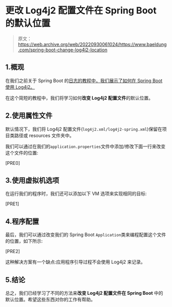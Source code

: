 # 更改 Log4j2 配置文件在 Spring Boot 的默认位置

> 原文：<https://web.archive.org/web/20220930061024/https://www.baeldung.com/spring-boot-change-log4j2-location>

## 1.概观

在我们之前关于 Spring Boot 的[日志的教程中，我们展示了如何在 Spring Boot 使用 Log4j2。](/web/20221208143835/https://www.baeldung.com/spring-boot-logging)

在这个简短的教程中，我们将学习如何**改变 Log4j2 配置文件**的默认位置。

## 2.使用属性文件

默认情况下，我们将 Log4j2 配置文件(`log4j2.xml/log4j2-spring.xml`)保留在项目类路径或 resources 文件夹中。

我们可以通过在我们的`application.properties`文件中添加/修改下面一行来改变这个文件的位置:

[PRE0]

## 3.使用虚拟机选项

在运行我们的程序时，我们还可以添加以下 VM 选项来实现相同的目标:

[PRE1]

## 4.程序配置

最后，我们可以通过改变我们的 Spring Boot `Application`类来编程配置这个文件的位置，如下所示:

[PRE2]

这种解决方案有一个缺点:应用程序引导过程不会使用 Log4j2 来记录。

## 5.结论

总之，我们已经学习了不同的方法来**改变 Log4j2 配置文件在 Spring Boot** 中的默认位置。希望这些东西对你的工作有帮助。
